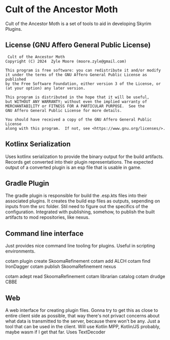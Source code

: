 # Cult of the Ancestor Moth

Cult of the Ancestor Moth is a set of tools to aid in developing Skyrim Plugins.

## License (GNU Affero General Public License)
     Cult of the Ancestor Moth
    Copyright (C) 2024  Zyle Moore (moore.zyle@gmail.com)

    This program is free software: you can redistribute it and/or modify
    it under the terms of the GNU Affero General Public License as published
    by the Free Software Foundation, either version 3 of the License, or
    (at your option) any later version.

    This program is distributed in the hope that it will be useful,
    but WITHOUT ANY WARRANTY; without even the implied warranty of
    MERCHANTABILITY or FITNESS FOR A PARTICULAR PURPOSE.  See the
    GNU Affero General Public License for more details.

    You should have received a copy of the GNU Affero General Public License
    along with this program.  If not, see <https://www.gnu.org/licenses/>.

## Kotlinx Serialization
Uses kotlinx serialization to provide the binary output for the build artifacts.
Records get converted into their plugin representations.
The expected output of a converted plugin is an esp file that is usable in game.

## Gradle Plugin
The gradle plugin is responsible for build the .esp.kts files into their associated plugins.
It creates the build esp files as outputs, sepending on inputs from the src folder.
Stil need to figure out the specifics of the configuration.
Integrated with publishing, somehow, to publish the built artifacts to mod repositories, like nexus.

## Command line interface
Just provides nice command line tooling for plugins. Useful in scripting environments.

cotam plugin create SkoomaRefinement
cotam add ALCH
cotam find IronDagger
cotam publish SkoomaRefinement nexus

cotam adept read SkoomaRefinement
cotam librarian catalog
cotam drudge CBBE

## Web
A web interface for creating plugin files.
Gonna try to get this as close to entire client side as possible, that way there's not
privact concerns about what data is transmitted to the server,
because there won't be any.
Just a tool that can be used in the client.
Will use Kotlin MPP, Kotlin/JS probably, maybe wasm if I get that far.
Uses TextDecoder